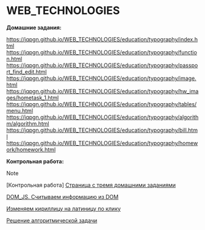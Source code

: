 # WEB_TECHNOLOGIES

**Домашние задания:**

https://jqpgn.github.io/WEB_TECHNOLOGIES/education/typography/index.html
https://jqpgn.github.io/WEB_TECHNOLOGIES/education/typography/function.html
https://jqpgn.github.io/WEB_TECHNOLOGIES/education/typography/passport_find_edit.html
https://jqpgn.github.io/WEB_TECHNOLOGIES/education/typography/image.html
https://jqpgn.github.io/WEB_TECHNOLOGIES/education/typography/hw_images/hometask_1.html
https://jqpgn.github.io/WEB_TECHNOLOGIES/education/typography/tables/menu.html
https://jqpgn.github.io/WEB_TECHNOLOGIES/education/typography/algorithm/algorithm.html
https://jqpgn.github.io/WEB_TECHNOLOGIES/education/typography/bill.html
https://jqpgn.github.io/WEB_TECHNOLOGIES/education/typography/homework/homework.html

**Контрольная работа:**
> [!NOTE]
> [Контрольная работа]
> [Страница с тремя домашними заданиями](https://jqpgn.github.io/WEB_TECHNOLOGIES/education/typography/homework/homework.html)
> 
> [DOM_JS. Считываем информацию из DOM](https://jqpgn.github.io/WEB_TECHNOLOGIES/education/typography/homework/h1.html)
> 
> [Изменяем кириллицу на латиницу по клику](https://jqpgn.github.io/WEB_TECHNOLOGIES/education/typography/homework/h2.html)
> 
> [Решение алгоритмической задачи](https://jqpgn.github.io/WEB_TECHNOLOGIES/education/typography/homework/h3.html)
> 

